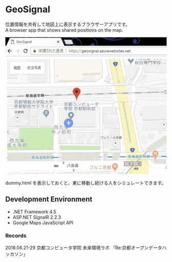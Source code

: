 # GeoSignal
位置情報を共有して地図上に表示するブラウザーアプリです。  
A browser app that shows shared positions on the map.

![](docs/images/GeoSignal.jpg)

dummy.html を表示しておくと、東に移動し続ける人をシミュレートできます。

## Development Environment
- .NET Framework 4.5
- ASP.NET SignalR 2.2.3
- Google Maps JavaScript API

### Records
2018.06.21-29 京都コンピュータ学院 未来環境ラボ 「Re:京都オープンデータハッカソン」
